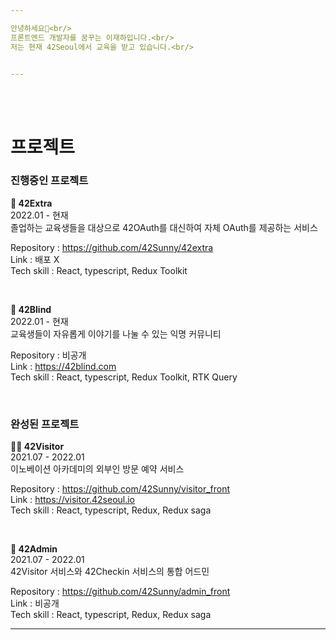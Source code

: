 ```yaml
---

안녕하세요👋<br/>
프론트엔드 개발자를 꿈꾸는 이재하입니다.<br/>
저는 현재 42Seoul에서 교육을 받고 있습니다.<br/>


---
```

<br/><br/>



# 프로젝트

### 진행중인 프로젝트

**🚧 42Extra**<br/>
2022.01 - 현재<br/>
졸업하는 교육생들을 대상으로 42OAuth를 대신하여 자체 OAuth를 제공하는 서비스

Repository : https://github.com/42Sunny/42extra<br/>
Link : 배포 X<br/>
Tech skill : React, typescript, Redux Toolkit

<br/>

**🤫 42Blind**<br/>
2022.01 - 현재<br/>
교육생들이 자유롭게 이야기를 나눌 수 있는 익명 커뮤니티

Repository : 비공개<br/>
Link : https://42blind.com<br/>
Tech skill : React, typescript, Redux Toolkit, RTK Query

<br/>

### 완성된 프로젝트


**🤼‍♂️ 42Visitor**<br/>
2021.07 - 2022.01<br/>
이노베이션 아카데미의 외부인 방문 예약 서비스

Repository : https://github.com/42Sunny/visitor_front<br/>
Link : https://visitor.42seoul.io<br/>
Tech skill : React, typescript, Redux, Redux saga

<br/>

**📝 42Admin**<br/>
2021.07 - 2022.01<br/>
42Visitor 서비스와 42Checkin 서비스의 통합 어드민

Repository : https://github.com/42Sunny/admin_front<br/>
Link : 비공개<br/>
Tech skill : React, typescript, Redux, Redux saga<br/>

---
